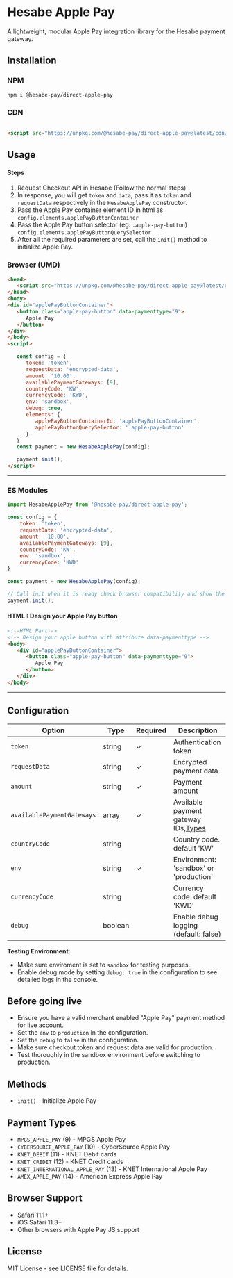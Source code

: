 # Hesabe Apple Pay

A lightweight, modular Apple Pay integration library for the Hesabe payment gateway.

## Installation

### NPM

```bash
npm i @hesabe-pay/direct-apple-pay
```

### CDN

```html

<script src="https://unpkg.com/@hesabe-pay/direct-apple-pay@latest/cdn/hesabe-apple-pay.min.js"></script>
```

## Usage

#### Steps

1. Request Checkout API in Hesabe (Follow the normal steps)
2. In response, you will get `token` and `data`, pass it as `token` and `requestData` respectively in the
   `HesabeApplePay` constructor.
3. Pass the Apple Pay container element ID in html as `config.elements.applePayButtonContainer`
4. Pass the Apple Pay button selector (eg: `.apple-pay-button`) `config.elements.applePayButtonQuerySelector`
5. After all the required parameters are set, call the `init()` method to initialize Apple Pay.




### Browser (UMD)

```html
<head>
   <script src="https://unpkg.com/@hesabe-pay/direct-apple-pay@latest/cdn/hesabe-apple-pay.min.js"></script>
</head>
<body>
<div id="applePayButtonContainer">
   <button class="apple-pay-button" data-paymenttype="9">
      Apple Pay
   </button>
</div>
</body>
<script>

   const config = {
      token: 'token',
      requestData: 'encrypted-data',
      amount: '10.00',
      availablePaymentGateways: [9],
      countryCode: 'KW',
      currencyCode: 'KWD',
      env: 'sandbox',
      debug: true,
      elements: {
         applePayButtonContainerId: 'applePayButtonContainer',
         applePayButtonQuerySelector: '.apple-pay-button'
      }
   }
   const payment = new HesabeApplePay(config);

   payment.init();
</script>
```
---

### ES Modules

```javascript
import HesabeApplePay from '@hesabe-pay/direct-apple-pay';

const config = {
    token: 'token',
    requestData: 'encrypted-data',
    amount: '10.00',
    availablePaymentGateways: [9],
    countryCode: 'KW',
    env: 'sandbox',
    currencyCode: 'KWD'
}

const payment = new HesabeApplePay(config);

// Call init when it is ready check browser compatibility and show the buttons 
payment.init();
```
#### HTML : Design your Apple Pay button
```html
<!--HTML Part-->
<!-- Design your apple button with attribute data-paymenttype -->
<body>
   <div id="applePayButtonContainer">
      <button class="apple-pay-button" data-paymenttype="9">
         Apple Pay
      </button>
   </div>
</body>
```
---


## Configuration

| Option                     | Type    | Required | Description                                           |
|----------------------------|---------|----------|-------------------------------------------------------|
| `token`                    | string  | ✓        | Authentication token                                  |
| `requestData`              | string  | ✓        | Encrypted payment data                                |
| `amount`                   | string  | ✓        | Payment amount                                        |
| `availablePaymentGateways` | array   | ✓        | Available payment gateway IDs,[Types](#payment-types) |
| `countryCode`              | string  |          | Country code. default 'KW'                            |
| `env`                      | string  | ✓        | Environment: 'sandbox' or 'production'                |
| `currencyCode`             | string  |          | Currency code. default 'KWD'                          |
| `debug`                    | boolean |          | Enable debug logging (default: false)                 |


**Testing Environment:**
- Make sure enviroment is set to `sandbox` for testing purposes.
- Enable debug mode by setting `debug: true` in the configuration to see detailed logs in the console.

## Before going live
- Ensure you have a valid merchant enabled "Apple Pay" payment method for live account.
- Set the `env` to `production` in the configuration.
- Set the `debug` to `false` in the configuration.
- Make sure checkout token and request data are valid for production.
- Test thoroughly in the sandbox environment before switching to production.


## Methods

- `init()` - Initialize Apple Pay

## Payment Types

- `MPGS_APPLE_PAY` (9) - MPGS Apple Pay
- `CYBERSOURCE_APPLE_PAY` (10) - CyberSource Apple Pay
- `KNET_DEBIT` (11) - KNET Debit cards
- `KNET_CREDIT` (12) - KNET Credit cards
- `KNET_INTERNATIONAL_APPLE_PAY` (13) - KNET International Apple Pay
- `AMEX_APPLE_PAY` (14) - American Express Apple Pay

## Browser Support

- Safari 11.1+
- iOS Safari 11.3+
- Other browsers with Apple Pay JS support

## License

MIT License - see LICENSE file for details.